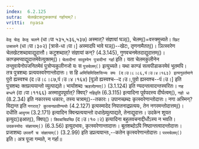```yaml
---
index:  6.2.125
sutra:  चेलखेटकटुककाण्डं गर्हायाम्?।
vritti:  nyasa
---
```


`वेलृ चेलृ केलृ चलने` (धा।पा ५३५,५३६,५३७) अस्मात्? संज्ञायां घञ्(), चेलम्()=वस्त्रमुच्यते। `खिट उत्त्रासने` (धा।पा।३०२) [त्रासे-धा।पा।] अस्मादपि भावे घञ्()--खेटः, तृणनामैतत्()। ञित्स्वरेण चेलखेटशब्दावाद्युदात्तौ। कटुशब्दात्? संज्ञायां कन्? (4.3.145), गुणवचनमेतदाद्युदात्तम्()। काण्डमप्याद्युदात्तमेवेत्युक्तम्()। 
`चेलादीनां सादुश्येन पुत्रादीनां गर्हा` इति। यता चेलमकुलीनेन तन्तुवायेनोपजनितमेवं पुत्रोप्यकुलीनजो यः स `पुत्रचेलम्()` इत्युच्यते। यथा काण्डं सत्वपीडाकरमेवं भूतमपि। तत्र पुत्रशब्दः प्रत्ययस्वरेणान्तोदात्तः। स हि `अमिचिमिदिशसिभ्यः क्यः (द।उ।८।८६,पं।उ।४।१६३) इत्यनुवर्तमाने `पुरो ह्यस्वश्च (द।उ।८।८७,पं।उ।४।१६४) [पूञो ह्यस्वश्च--द।उ।,पुवो ह्यस्वश्च--पं।उ।] इति पुत्रशब्दः क्तप्रत्ययान्तो व्युत्पाद्यते। भार्याशब्दः `ऋहलोण्र्यत्()` (3.1.124) इति ण्यदन्तत्वादन्तस्वरितः। `णह बन्धने` (दा।पा।११६६) अस्मादुपपूर्वात्? क्विप्? `नहिवृति` (6.3.115) इत्यादिना पूर्वपदस्य दीर्घत्वम्(), `नहो धः` (8.2.34) इति नकारस्य धकारः, तस्य चत्र्वम्()--तकारः। उपानच्छब्दः कृत्स्वरेणान्तोदात्तः। नगा अस्मिन्? विद्यन्त इति `नगरात्? कुत्सनप्रावीण्ययोः` (4.2.127) इत्यस्मादेद निपातनाद्रप्रत्ययः, तेन नगरमन्तोदात्तम्()। दधीति `आदृगम` (3.2.171) इत्यादिन क्विन्प्रत्ययान्तो दधातेव्र्युत्पाद्यते, तेनाद्युदात्तः। उदकेन शूयत इत्युद()इआत्(), क्विप्()। `क्विब्वचिप्रच्छि` (द।उ।१०।२) इत्यादिना बहुलवचनाद्दीर्धोऽस्य न भवति। `उदकस्योदः संज्ञायाम्()` (6.3.56) इत्युदभावः, कृत्स्वरेणान्तादात्तः। बूतशब्दोऽपि निष्ठान्तत्वादन्तोदात्तः। प्रजाशब्दः `उपसर्गे च संज्ञायाम्()` (3.2.99) इति डप्रत्ययान्तः,--कतेन कृत्स्वरेणान्तोदात्तः। 
`परमचेलम्()` इति। अत्र पूजा गम्यते, न गर्हा॥
